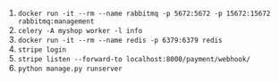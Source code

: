 1. `docker run -it --rm --name rabbitmq -p 5672:5672 -p 15672:15672 rabbitmq:management`
2. `celery -A myshop worker -l info`
3. `docker run -it --rm --name redis -p 6379:6379 redis`
4. `stripe login`
5. `stripe listen --forward-to localhost:8000/payment/webhook/`
6. `python manage.py runserver`
